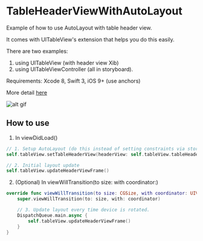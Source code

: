 # TableHeaderViewWithAutoLayout
Example of how to use AutoLayout with table header view. 

It comes with UITableView's extension that helps you do this easily.

There are two examples:
1. using UITableView (with header view Xib) 
2. using UITableViewController (all in storyboard).

Requirements: Xcode 8, Swift 3, iOS 9+ (use anchors)

More detail [here](https://medium.com/@aunnnn/table-header-view-with-autolayout-13de4cfc4343)

![alt gif](http://g.recordit.co/6NIcSgwwSF.gif)


## How to use
1. In viewDidLoad()
```swift
// 1. Setup AutoLayout (do this instead of setting constraints via storyboard)
self.tableView.setTableHeaderView(headerView: self.tableView.tableHeaderView!)

// 2. Initial layout update
self.tableView.updateHeaderViewFrame()
```

2. (Optional) In viewWillTransition(to size: with coordinator:)
```swift
override func viewWillTransition(to size: CGSize, with coordinator: UIViewControllerTransitionCoordinator) {
    super.viewWillTransition(to: size, with: coordinator)

    // 3. Update layout every time device is rotated.
    DispatchQueue.main.async {
        self.tableView.updateHeaderViewFrame()
    }
}
```
